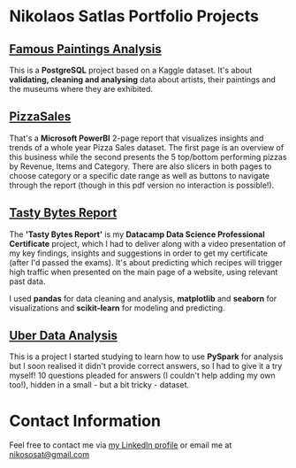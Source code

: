 # Nikolaos Satlas Portfolio Projects
## [Famous Paintings Analysis](https://github.com/nikososat/MyPortfolioProjects/blob/main/Famous%20Paintings%20Analysis.ipynb)
This is a **PostgreSQL** project based on a Kaggle dataset. It's about **validating, cleaning and analysing** data about artists, their paintings and the museums where they are exhibited.
## [PizzaSales](https://github.com/nikososat/MyPortfolioProjects/blob/main/PizzaSales.pdf)
That's a **Microsoft PowerBI** 2-page report that visualizes insights and trends of a whole year Pizza Sales dataset. The first page is an overview of this business while the second presents the 5 top/bottom performing pizzas by Revenue, Items and Category. There are also slicers in both pages to choose category or a specific date range as well as buttons to navigate through the report (though in this pdf version no interaction is possible!).
## [Tasty Bytes Report](https://github.com/nikososat/MyPortfolioProjects/blob/main/Tasty%20Bytes%20Report.ipynb)
The **'Tasty Bytes Report'** is my **Datacamp Data Science Professional Certificate** project, which I had to deliver along with a video presentation of my key findings, insights and suggestions in order to get my certificate (after I'd passed the exams). It's about predicting which recipes will trigger high traffic when presented on the main page of a website, using relevant past data.

I used **pandas** for data cleaning and analysis, **matplotlib** and **seaborn** for visualizations and **scikit-learn** for modeling and predicting.
## [Uber Data Analysis](https://github.com/nikososat/MyPortfolioProjects/blob/main/Uber%20Data%20Analysis.ipynb)
This is a project I started studying to learn how to use **PySpark** for analysis but I soon realised it didn't provide correct answers, so I had to give it a try myself! 10 questions pleaded for answers (I couldn't help adding my own too!), hidden in a small - but a bit tricky - dataset.
# Contact Information
Feel free to contact me via [my LinkedIn profile](https://www.linkedin.com/in/nikolaos-satlas-b23230275) or email me at nikososat@gmail.com
